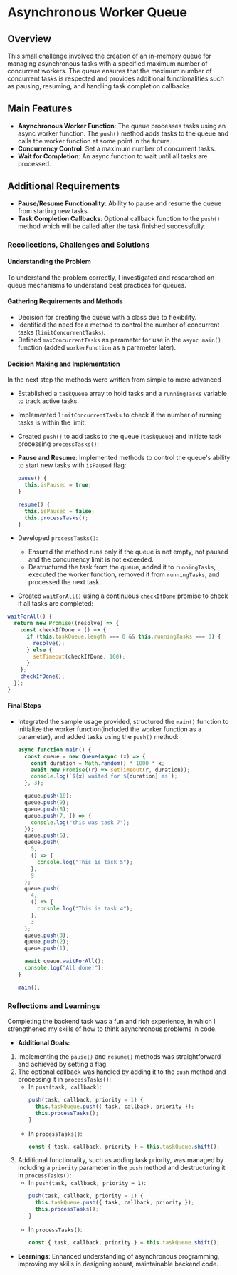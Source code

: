 # Asynchronous Worker Queue

## Overview

This small challenge involved the creation of an in-memory queue for managing asynchronous tasks with a specified maximum number of concurrent workers. The queue ensures that the maximum number of concurrent tasks is respected and provides additional functionalities such as pausing, resuming, and handling task completion callbacks.

## Main Features

- **Asynchronous Worker Function**: The queue processes tasks using an async worker function. The `push()` method adds tasks to the queue and calls the worker function at some point in the future.
- **Concurrency Control**: Set a maximum number of concurrent tasks.
- **Wait for Completion**: An async function to wait until all tasks are processed.

## Additional Requirements

- **Pause/Resume Functionality**: Ability to pause and resume the queue from starting new tasks.
- **Task Completion Callbacks**: Optional callback function to the `push()` method which will be called after the task finished successfully.

### Recollections, Challenges and Solutions

#### Understanding the Problem

To understand the problem correctly, I investigated and researched on queue mechanisms to understand best practices for queues.

#### Gathering Requirements and Methods

- Decision for creating the queue with a class due to flexibility.
- Identified the need for a method to control the number of concurrent tasks (`limitConcurrentTasks`).
- Defined `maxConcurrentTasks` as parameter for use in the `async main()` function (added `workerFunction` as a parameter later).

#### Decision Making and Implementation

In the next step the methods were written from simple to more advanced

- Established a `taskQueue` array to hold tasks and a `runningTasks` variable to track active tasks.
- Implemented `limitConcurrentTasks` to check if the number of running tasks is within the limit:
- Created `push()` to add tasks to the queue (`taskQueue`) and initiate task processing `processTasks()`:

- **Pause and Resume**: Implemented methods to control the queue's ability to start new tasks with `isPaused` flag:

  ```javascript
  pause() {
    this.isPaused = true;
  }

  resume() {
    this.isPaused = false;
    this.processTasks();
  }
  ```

- Developed `processTasks()`:

  - Ensured the method runs only if the queue is not empty, not paused and the concurrency limit is not exceeded.
  - Destructured the task from the queue, added it to `runningTasks`, executed the worker function, removed it from `runningTasks`, and processed the next task.

- Created `waitForAll()` using a continuous `checkIfDone` promise to check if all tasks are completed:

```javascript
waitForAll() {
  return new Promise((resolve) => {
    const checkIfDone = () => {
      if (this.taskQueue.length === 0 && this.runningTasks === 0) {
        resolve();
      } else {
        setTimeout(checkIfDone, 100);
      }
    };
    checkIfDone();
  });
}
```

#### Final Steps

- Integrated the sample usage provided, structured the `main()` function to initialize the worker function(included the worker function as a parameter), and added tasks using the `push()` method:

  ```javascript
  async function main() {
    const queue = new Queue(async (x) => {
      const duration = Math.random() * 1000 * x;
      await new Promise((r) => setTimeout(r, duration));
      console.log(`${x} waited for ${duration} ms`);
    }, 3);

    queue.push(10);
    queue.push(9);
    queue.push(8);
    queue.push(7, () => {
      console.log("this was task 7");
    });
    queue.push(6);
    queue.push(
      5,
      () => {
        console.log("This is task 5");
      },
      9
    );
    queue.push(
      4,
      () => {
        console.log("This is task 4");
      },
      3
    );
    queue.push(3);
    queue.push(2);
    queue.push(1);

    await queue.waitForAll();
    console.log("All done!");
  }

  main();
  ```

### Reflections and Learnings

Completing the backend task was a fun and rich experience, in which I strengthened my skills of how to think asynchronous problems in code.

- **Additional Goals:**

1. Implementing the `pause()` and `resume()` methods was straightforward and achieved by setting a flag.
2. The optional callback was handled by adding it to the `push` method and processing it in `processTasks()`:
   - In `push(task, callback)`:
     ```javascript
     push(task, callback, priority = 1) {
       this.taskQueue.push({ task, callback, priority });
       this.processTasks();
     }
     ```
   - In `processTasks()`:
     ```javascript
     const { task, callback, priority } = this.taskQueue.shift();
     ```
3. Additional functionality, such as adding task priority, was managed by including a `priority` parameter in the `push` method and destructuring it in `processTasks()`:
   - In `push(task, callback, priority = 1)`:
     ```javascript
     push(task, callback, priority = 1) {
       this.taskQueue.push({ task, callback, priority });
       this.processTasks();
     }
     ```
   - In `processTasks()`:
     ```javascript
     const { task, callback, priority } = this.taskQueue.shift();
     ```

- **Learnings**: Enhanced understanding of asynchronous programming, improving my skills in designing robust, maintainable backend code.
